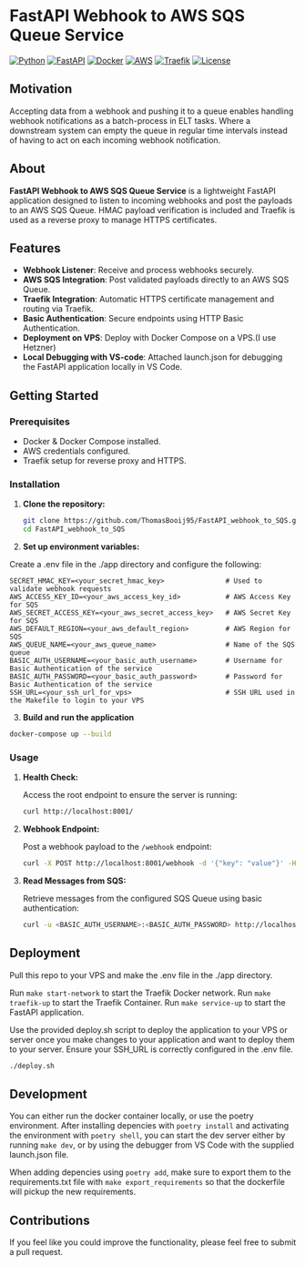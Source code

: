 # FastAPI Webhook to AWS SQS Queue Service

[![Python](https://img.shields.io/badge/Python-3.11-blue.svg)](https://www.python.org/)
[![FastAPI](https://img.shields.io/badge/FastAPI-0.95.2-blue)](https://fastapi.tiangolo.com/)
[![Docker](https://img.shields.io/badge/Docker-v20.10.16-blue)](https://www.docker.com/)
[![AWS](https://img.shields.io/badge/AWS-SQS-blue.svg)](https://aws.amazon.com/sqs/)
[![Traefik](https://img.shields.io/badge/Traefik-v2.5.6-blue)](https://traefik.io/)
[![License](https://img.shields.io/badge/License-Apache%202.0-blue.svg)](https://www.apache.org/licenses/LICENSE-2.0)


## Motivation

Accepting data from a webhook and pushing it to a queue enables handling webhook notifications as a batch-process in ELT tasks. Where a downstream system can empty the queue in regular time intervals instead of having to act on each incoming webhook notification. 

## About

**FastAPI Webhook to AWS SQS Queue Service** is a lightweight FastAPI application designed to listen to incoming webhooks and post the payloads to an AWS SQS Queue. HMAC payload verification is included and Traefik is used as a reverse proxy to manage HTTPS certificates.

## Features

- **Webhook Listener**: Receive and process webhooks securely.
- **AWS SQS Integration**: Post validated payloads directly to an AWS SQS Queue.
- **Traefik Integration**: Automatic HTTPS certificate management and routing via Traefik.
- **Basic Authentication**: Secure endpoints using HTTP Basic Authentication.
- **Deployment on VPS**: Deploy with Docker Compose on a VPS.(I use Hetzner)
- **Local Debugging with VS-code**: Attached launch.json for debugging the FastAPI application locally in VS Code. 

## Getting Started

### Prerequisites

- Docker & Docker Compose installed.
- AWS credentials configured.
- Traefik setup for reverse proxy and HTTPS.

### Installation

1. **Clone the repository:**

   ```bash
   git clone https://github.com/ThomasBooij95/FastAPI_webhook_to_SQS.git
   cd FastAPI_webhook_to_SQS
   ```

2. **Set up environment variables:**

Create a .env file in the ./app directory and configure the following:   

```
SECRET_HMAC_KEY=<your_secret_hmac_key>               # Used to validate webhook requests
AWS_ACCESS_KEY_ID=<your_aws_access_key_id>           # AWS Access Key for SQS
AWS_SECRET_ACCESS_KEY=<your_aws_secret_access_key>   # AWS Secret Key for SQS
AWS_DEFAULT_REGION=<your_aws_default_region>         # AWS Region for SQS
AWS_QUEUE_NAME=<your_aws_queue_name>                 # Name of the SQS queue
BASIC_AUTH_USERNAME=<your_basic_auth_username>       # Username for Basic Authentication of the service
BASIC_AUTH_PASSWORD=<your_basic_auth_password>       # Password for Basic Authentication of the service
SSH_URL=<your_ssh_url_for_vps>                       # SSH URL used in the Makefile to login to your VPS

```

3. **Build and run the application**

```bash
docker-compose up --build
```


### Usage

1. **Health Check:**

   Access the root endpoint to ensure the server is running:

   ```bash
   curl http://localhost:8001/
   ```


2. **Webhook Endpoint:**

   Post a webhook payload to the `/webhook` endpoint:

   ```bash
   curl -X POST http://localhost:8001/webhook -d '{"key": "value"}' -H "signature: your_signature"
   ```


3. **Read Messages from SQS:**

   Retrieve messages from the configured SQS Queue using basic authentication:

   ```bash
   curl -u <BASIC_AUTH_USERNAME>:<BASIC_AUTH_PASSWORD> http://localhost:8001/read_messages_in_queue
   ```

## Deployment

Pull this repo to your VPS and make the .env file in the ./app directory.

Run ```make start-network``` to start the Traefik Docker network.
Run ```make traefik-up``` to start the Traefik Container.
Run ```make service-up``` to start the FastAPI application.

Use the provided deploy.sh script to deploy the application to your VPS or server once you make changes to your application and want to deploy them to your server. Ensure your SSH_URL is correctly configured in the .env file.

```bash
./deploy.sh
```


## Development

You can either run the docker container locally, or use the poetry environment. After installing depencies with ```poetry install``` and activating the environment with ```poetry shell```,
you can start the dev server either by running ```make dev```, or by using the debugger from VS Code with the supplied launch.json file. 

When adding depencies using ```poetry add```, make sure to export them to the requirements.txt file with ```make export_requirements``` so that the dockerfile will pickup the new requirements.


## Contributions

If you feel like you could improve the functionality, please feel free to submit a pull request. 